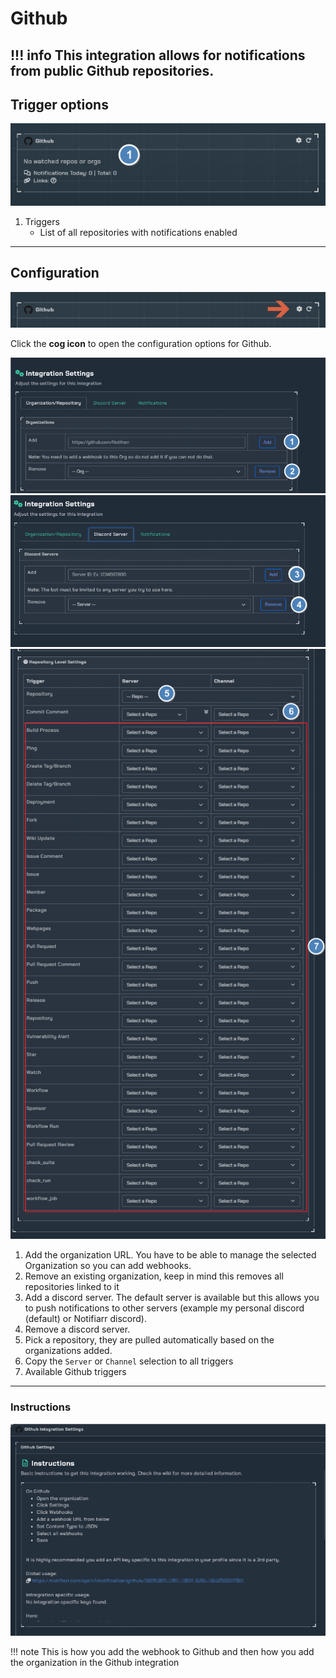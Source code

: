 # Github

!!! info
     This integration allows for notifications from public Github repositories.
---

## Trigger options

![trigger-channels.png](../../assets/screenshots/integrations/github/trigger-channels.png)

1. Triggers
    - List of all repositories with notifications enabled

---

## Configuration

![open-configuration.png](../../assets/screenshots/integrations/github/open-configuration.png)

Click the **cog icon** to open the configuration options for Github.

![configuration.png](../../assets/screenshots/integrations/github/configuration-1.png)
![configuration.png](../../assets/screenshots/integrations/github/configuration-2.png)
![configuration.png](../../assets/screenshots/integrations/github/configuration-3.png)

1. Add the organization URL. You have to be able to manage the selected Organization so you can add webhooks.
1. Remove an existing organization, keep in mind this removes all repositories linked to it
1. Add a discord server. The default server is available but this allows you to push notifications to other servers (example my personal discord (default) or Notifiarr discord).
1. Remove a discord server.
1. Pick a repository, they are pulled automatically based on the organizations added.
1. Copy the `Server` or `Channel` selection to all triggers
1. Available Github triggers

---

### Instructions

![instructions.png](../../assets/screenshots/integrations/github/instructions.png)

!!! note
     This is how you add the webhook to Github and then how you add the organization in the Github integration
